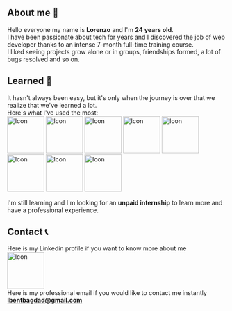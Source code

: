 ## About me 🐼
Hello everyone my name is **Lorenzo** and I'm **24 years old**.
</br>
I have been passionate about tech for years and I discovered the job of web developer thanks to an intense 7-month full-time training course.
</br>
I liked seeing projects grow alone or in groups, friendships formed, a lot of bugs resolved and so on.

## Learned 🧠
It hasn't always been easy, but it's only when the journey is over that we realize that we've learned a lot.
</br>
Here's what I've used the most:
</br>
<img src="https://www.svgrepo.com/show/373669/html.svg" alt="Icon" width="85" /> <img src="https://www.svgrepo.com/show/452185/css-3.svg" alt="Icon" width="85" /> <img src="https://www.svgrepo.com/show/374061/sass.svg" alt="Icon" width="85" /> <img src="https://www.svgrepo.com/show/353925/javascript.svg" alt="Icon" width="85" /> <img src="https://www.svgrepo.com/show/452075/node-js.svg" alt="Icon" width="85" /> <img src="https://www.svgrepo.com/show/331488/mongodb.svg" alt="Icon" width="85" /> <img src="https://www.svgrepo.com/show/452092/react.svg" alt="Icon" width="85" /> <img src="https://www.svgrepo.com/show/452210/git.svg" alt="Icon" width="85" />

I'm still learning and I'm looking for an **unpaid internship** to learn more and have a professional experience.

## Contact 📞
Here is my Linkedin profile if you want to know more about me
</br>
<a href="https://www.linkedin.com/in/lorenzo-bent-bagdad/"><img src="https://www.svgrepo.com/show/448234/linkedin.svg" alt="Icon" width="85" /></a>
</br>
Here is my professional email if you would like to contact me instantly
<a href="mailto:lbentbagdad@gmail.com">**lbentbagdad@gmail.com**</a>
